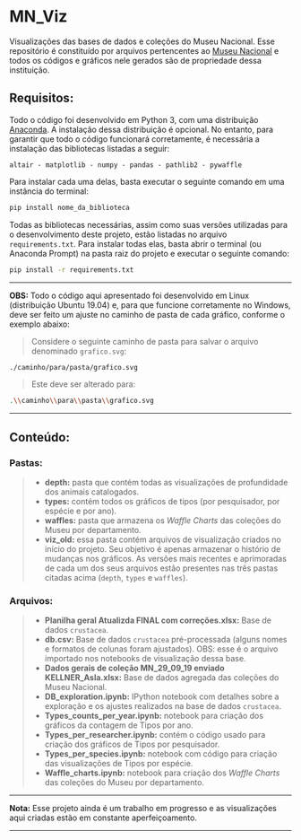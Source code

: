 # MN_Viz

Visualizações das bases de dados e coleções do Museu Nacional. Esse repositório é constituído por arquivos pertencentes ao [Museu Nacional](http://www.museunacional.ufrj.br/) e todos os códigos e gráficos nele gerados são de propriedade dessa instituição. 

## Requisitos:

Todo o código foi desenvolvido em Python 3, com uma distribuição [Anaconda](https://www.anaconda.com/distribution/). A instalação dessa distribuição é opcional. No entanto, para garantir que todo o código funcionará corretamente, é necessária a instalação das bibliotecas listadas a seguir: 

```
altair - matplotlib - numpy - pandas - pathlib2 - pywaffle
```

Para instalar cada uma delas, basta executar o seguinte comando em uma instância do terminal:

```bash 
pip install nome_da_biblioteca
```

Todas as bibliotecas necessárias, assim como suas versões utilizadas para o desenvolvimento deste projeto, estão listadas no arquivo `requirements.txt`. Para instalar todas elas, basta abrir o terminal (ou Anaconda Prompt) na pasta raiz do projeto e executar o seguinte comando:

```bash
pip install -r requirements.txt
```

-----
**OBS:** Todo o código aqui apresentado foi desenvolvido em Linux (distribuição Ubuntu 19.04) e, para que funcione corretamente no Windows, deve ser feito um ajuste no caminho de pasta de cada gráfico, conforme o exemplo abaixo: 

> Considere o seguinte caminho de pasta para salvar o arquivo denominado `grafico.svg`:
```bash
./caminho/para/pasta/grafico.svg
```

> Este deve ser alterado para: 
```bash
.\\caminho\\para\\pasta\\grafico.svg
```

-----


## Conteúdo:

### Pastas:
> - **depth:** pasta que contém todas as visualizações de profundidade dos animais catalogados.
> - **types:** contém todos os gráficos de tipos (por pesquisador, por espécie e por ano).
> - **waffles:** pasta que armazena os *Waffle Charts* das coleções do Museu por departamento.
> - **viz_old:** essa pasta contém arquivos de visualização criados no início do projeto. Seu objetivo é apenas armazenar o histório de mudanças nos gráficos. As versões mais recentes e aprimoradas de cada um dos seus arquivos estão presentes nas três pastas citadas acima (`depth`, `types` e `waffles`). 

### Arquivos:
> - **Planilha geral Atualizda FINAL com correções.xlsx:** Base de dados `crustacea`.
> - **db.csv:** Base de dados `crustacea` pré-processada (alguns nomes e formatos de colunas foram ajustados). OBS: esse é o arquivo importado nos notebooks de visualização dessa base.
> - **Dados gerais de coleção MN_29_09_19 enviado KELLNER_Asla.xlsx:** Base de dados agregada das coleções do Museu Nacional. 
> - **DB_exploration.ipynb:** IPython notebook com detalhes sobre a exploração e os ajustes realizados na base de dados `crustacea`.
> - **Types_counts_per_year.ipynb:** notebook para criação dos gráficos da contagem de Tipos por ano.
> - **Types_per_researcher.ipynb:** contém o código usado para criação dos gráficos de Tipos por pesquisador.
> - **Types_per_species.ipynb:** notebook com código para criação das visualizações de Tipos por espécie.
> - **Waffle_charts.ipynb:** notebook para criação dos *Waffle Charts* das coleções do Museu por departamento.


-----
**Nota:** Esse projeto ainda é um trabalho em progresso e as visualizações aqui criadas estão em constante aperfeiçoamento. 

-----

